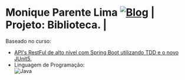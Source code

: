 # Monique Parente Lima [![Blog](https://img.shields.io/badge/LinkedIn-0077B5?style=for-the-badge&logo=linkedin&logoColor=white)](https://www.linkedin.com/in/monique13/) | Projeto: Biblioteca. |

Baseado no curso: 

- [API's RestFul de alto nível com Spring Boot utilizando TDD e o novo JUnit5.](https://nttdatalearn.udemy.com/course/design-de-apis-restful-com-tdd-spring-boot-e-junit-5/learn/lecture/16758904#overview)<br/>
- Linguagem de Programação: <div style="display: inline_block"><img alt="Java" src="https://img.shields.io/badge/Java-ED8B00?style=for-the-badge&logo=java&logoColor=white" />
